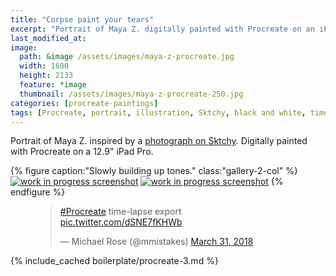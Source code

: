 ```yaml
---
title: "Corpse paint your tears"
excerpt: "Portrait of Maya Z. digitally painted with Procreate on an iPad."
last_modified_at:
image: 
  path: &image /assets/images/maya-z-procreate.jpg
  width: 1600
  height: 2133
  feature: *image
  thumbnail: /assets/images/maya-z-procreate-250.jpg
categories: [procreate-paintings]
tags: [Procreate, portrait, illustration, Sktchy, black and white, time lapse]
---
```


Portrait of Maya Z. inspired by a [photograph on Sktchy](https://sktchy.com/efNbvC). Digitally painted with Procreate on a 12.9" iPad Pro.

{% figure caption:"Slowly building up tones." class:"gallery-2-col" %}
[![work in progress screenshot](/assets/images/maya-z-progress-1.jpg)](/assets/images/maya-z-progress-1-lg.jpg)
[![work in progress screenshot](/assets/images/maya-z-progress-2.jpg)](/assets/images/maya-z-progress-2-lg.jpg)
{% endfigure %}

<figure>
  <blockquote class="twitter-tweet" data-conversation="none" data-lang="en"><p lang="en" dir="ltr"><a href="https://twitter.com/hashtag/Procreate?src=hash&amp;ref_src=twsrc%5Etfw">#Procreate</a> time-lapse export <a href="https://t.co/dSNE7fKHWb">pic.twitter.com/dSNE7fKHWb</a></p>&mdash; Michael Rose (@mmistakes) <a href="https://twitter.com/mmistakes/status/980117629473083394?ref_src=twsrc%5Etfw">March 31, 2018</a></blockquote>
  <script async src="https://platform.twitter.com/widgets.js" charset="utf-8"></script>
</figure>

{% include_cached boilerplate/procreate-3.md %}
